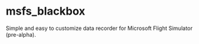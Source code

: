 # msfs_blackbox
Simple and easy to customize data recorder for Microsoft Flight Simulator (pre-alpha).
